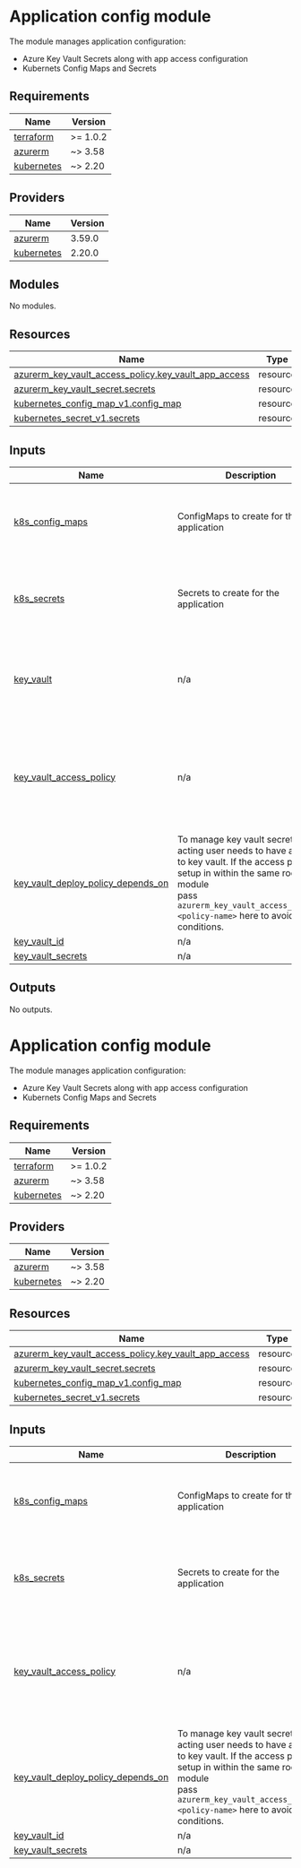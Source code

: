 # Application config module
The module manages application configuration:
- Azure Key Vault Secrets along with app access configuration
- Kubernets Config Maps and Secrets

## Requirements

| Name | Version |
|------|---------|
| <a name="requirement_terraform"></a> [terraform](#requirement\_terraform) | >= 1.0.2 |
| <a name="requirement_azurerm"></a> [azurerm](#requirement\_azurerm) | ~> 3.58 |
| <a name="requirement_kubernetes"></a> [kubernetes](#requirement\_kubernetes) | ~> 2.20 |

## Providers

| Name | Version |
|------|---------|
| <a name="provider_azurerm"></a> [azurerm](#provider\_azurerm) | 3.59.0 |
| <a name="provider_kubernetes"></a> [kubernetes](#provider\_kubernetes) | 2.20.0 |

## Modules

No modules.

## Resources

| Name | Type |
|------|------|
| [azurerm_key_vault_access_policy.key_vault_app_access](https://registry.terraform.io/providers/hashicorp/azurerm/latest/docs/resources/key_vault_access_policy) | resource |
| [azurerm_key_vault_secret.secrets](https://registry.terraform.io/providers/hashicorp/azurerm/latest/docs/resources/key_vault_secret) | resource |
| [kubernetes_config_map_v1.config_map](https://registry.terraform.io/providers/hashicorp/kubernetes/latest/docs/resources/config_map_v1) | resource |
| [kubernetes_secret_v1.secrets](https://registry.terraform.io/providers/hashicorp/kubernetes/latest/docs/resources/secret_v1) | resource |

## Inputs

| Name | Description | Type | Default | Required |
|------|-------------|------|---------|:--------:|
| <a name="input_k8s_config_maps"></a> [k8s\_config\_maps](#input\_k8s\_config\_maps) | ConfigMaps to create for the application | <pre>map(object({<br>    namespace = string<br>    labels    = map(string)<br><br>    data = map(string)<br>  }))</pre> | n/a | yes |
| <a name="input_k8s_secrets"></a> [k8s\_secrets](#input\_k8s\_secrets) | Secrets to create for the application | <pre>map(object({<br>    namespace = string<br>    labels    = map(string)<br><br>    data = map(string)<br>  }))</pre> | n/a | yes |
| <a name="input_key_vault"></a> [key\_vault](#input\_key\_vault) | n/a | <pre>object({<br>    id            = string<br>    app_object_id = string<br>    tenant_id     = string<br><br>    secrets = map(string)<br>  })</pre> | n/a | yes |
| <a name="input_key_vault_access_policy"></a> [key\_vault\_access\_policy](#input\_key\_vault\_access\_policy) | n/a | <pre>object({<br>    tenant_id = string<br>    object_id = string<br><br>    key_permissions         = optional(list(string))<br>    secret_permissions      = optional(list(string))<br>    certificate_permissions = optional(list(string))<br>  })</pre> | n/a | yes |
| <a name="input_key_vault_deploy_policy_depends_on"></a> [key\_vault\_deploy\_policy\_depends\_on](#input\_key\_vault\_deploy\_policy\_depends\_on) | To manage key vault secrets, acting user needs to have access to key vault. If the access policy is setup in within the same root module <br>  pass `azurerm_key_vault_access_policy.<policy-name>` here to avoid race conditions. | `any` | `null` | no |
| <a name="input_key_vault_id"></a> [key\_vault\_id](#input\_key\_vault\_id) | n/a | `string` | n/a | yes |
| <a name="input_key_vault_secrets"></a> [key\_vault\_secrets](#input\_key\_vault\_secrets) | n/a | `map(string)` | n/a | yes |

## Outputs

No outputs.

<!-- BEGIN_TF_DOCS -->
# Application config module
The module manages application configuration:
- Azure Key Vault Secrets along with app access configuration
- Kubernets Config Maps and Secrets

## Requirements

| Name | Version |
|------|---------|
| <a name="requirement_terraform"></a> [terraform](#requirement\_terraform) | >= 1.0.2 |
| <a name="requirement_azurerm"></a> [azurerm](#requirement\_azurerm) | ~> 3.58 |
| <a name="requirement_kubernetes"></a> [kubernetes](#requirement\_kubernetes) | ~> 2.20 |

## Providers

| Name | Version |
|------|---------|
| <a name="provider_azurerm"></a> [azurerm](#provider\_azurerm) | ~> 3.58 |
| <a name="provider_kubernetes"></a> [kubernetes](#provider\_kubernetes) | ~> 2.20 |

## Resources

| Name | Type |
|------|------|
| [azurerm_key_vault_access_policy.key_vault_app_access](https://registry.terraform.io/providers/hashicorp/azurerm/latest/docs/resources/key_vault_access_policy) | resource |
| [azurerm_key_vault_secret.secrets](https://registry.terraform.io/providers/hashicorp/azurerm/latest/docs/resources/key_vault_secret) | resource |
| [kubernetes_config_map_v1.config_map](https://registry.terraform.io/providers/hashicorp/kubernetes/latest/docs/resources/config_map_v1) | resource |
| [kubernetes_secret_v1.secrets](https://registry.terraform.io/providers/hashicorp/kubernetes/latest/docs/resources/secret_v1) | resource |

## Inputs

| Name | Description | Type | Default | Required |
|------|-------------|------|---------|:--------:|
| <a name="input_k8s_config_maps"></a> [k8s\_config\_maps](#input\_k8s\_config\_maps) | ConfigMaps to create for the application | <pre>map(object({<br>    namespace = string<br>    labels    = map(string)<br><br>    data = map(string)<br>  }))</pre> | n/a | yes |
| <a name="input_k8s_secrets"></a> [k8s\_secrets](#input\_k8s\_secrets) | Secrets to create for the application | <pre>map(object({<br>    namespace = string<br>    labels    = map(string)<br><br>    data = map(string)<br>  }))</pre> | n/a | yes |
| <a name="input_key_vault_access_policy"></a> [key\_vault\_access\_policy](#input\_key\_vault\_access\_policy) | n/a | <pre>object({<br>    tenant_id = string<br>    object_id = string<br><br>    key_permissions         = optional(list(string))<br>    secret_permissions      = optional(list(string))<br>    certificate_permissions = optional(list(string))<br>  })</pre> | n/a | yes |
| <a name="input_key_vault_deploy_policy_depends_on"></a> [key\_vault\_deploy\_policy\_depends\_on](#input\_key\_vault\_deploy\_policy\_depends\_on) | To manage key vault secrets, acting user needs to have access to key vault. If the access policy is setup in within the same root module <br>  pass `azurerm_key_vault_access_policy.<policy-name>` here to avoid race conditions. | `any` | `null` | no |
| <a name="input_key_vault_id"></a> [key\_vault\_id](#input\_key\_vault\_id) | n/a | `string` | n/a | yes |
| <a name="input_key_vault_secrets"></a> [key\_vault\_secrets](#input\_key\_vault\_secrets) | n/a | `map(string)` | n/a | yes |
<!-- END_TF_DOCS -->